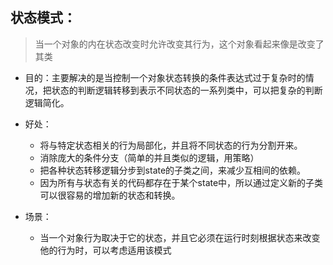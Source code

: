 ## 状态模式：

> 当一个对象的内在状态改变时允许改变其行为，这个对象看起来像是改变了其类

 * 目的：主要解决的是当控制一个对象状态转换的条件表达式过于复杂时的情况，把状态的判断逻辑转移到表示不同状态的一系列类中，可以把复杂的判断逻辑简化。

 * 好处：
 
   - 将与特定状态相关的行为局部化，并且将不同状态的行为分割开来。
   - 消除庞大的条件分支（简单的并且类似的逻辑，用策略）
   - 把各种状态转移逻辑分步到state的子类之间，来减少互相间的依赖。
   - 因为所有与状态有关的代码都存在于某个state中，所以通过定义新的子类可以很容易的增加新的状态和转换。
   
 * 场景：
    
    - 当一个对象行为取决于它的状态，并且它必须在运行时刻根据状态来改变他的行为时，可以考虑适用该模式 


